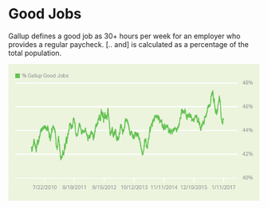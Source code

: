 # Good Jobs

Gallup defines a good job as 30+ hours per week for an employer who provides a regular paycheck. [.. and] is calculated as a percentage of the total population.

![](47-55.png)
